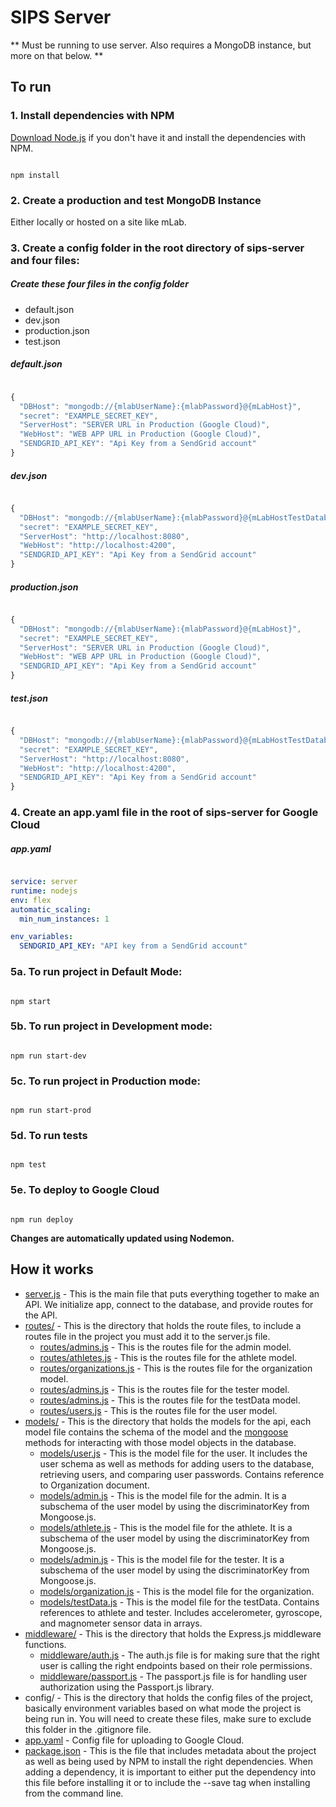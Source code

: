 # SIPS Server #

** Must be running to use server. Also requires a MongoDB instance, but more on that below. **

## To run ##

### 1. Install dependencies with NPM ###

[Download Node.js](https://nodejs.org/en/download/) if you don't have it and install the dependencies with NPM.

```command prompt

npm install
```

### 2. Create a production and test MongoDB Instance ###

Either locally or hosted on a site like mLab.

### 3. Create a config folder in the root directory of sips-server and four files:

##### Create these four files in the config folder
* default.json
* dev.json
* production.json
* test.json


##### default.json
```javascript

{
  "DBHost": "mongodb://{mlabUserName}:{mlabPassword}@{mLabHost}",
  "secret": "EXAMPLE_SECRET_KEY",
  "ServerHost": "SERVER URL in Production (Google Cloud)",
  "WebHost": "WEB APP URL in Production (Google Cloud)",
  "SENDGRID_API_KEY": "Api Key from a SendGrid account"
}
```

##### dev.json
```javascript

{
  "DBHost": "mongodb://{mlabUserName}:{mlabPassword}@{mLabHostTestDatabase}",
  "secret": "EXAMPLE_SECRET_KEY",
  "ServerHost": "http://localhost:8080",
  "WebHost": "http://localhost:4200",
  "SENDGRID_API_KEY": "Api Key from a SendGrid account"
}
```

##### production.json
```javascript

{
  "DBHost": "mongodb://{mlabUserName}:{mlabPassword}@{mLabHost}",
  "secret": "EXAMPLE_SECRET_KEY",
  "ServerHost": "SERVER URL in Production (Google Cloud)",
  "WebHost": "WEB APP URL in Production (Google Cloud)",
  "SENDGRID_API_KEY": "Api Key from a SendGrid account"
}
```
##### test.json
```javascript

{
  "DBHost": "mongodb://{mlabUserName}:{mlabPassword}@{mLabHostTestDatabase}",
  "secret": "EXAMPLE_SECRET_KEY",
  "ServerHost": "http://localhost:8080",
  "WebHost": "http://localhost:4200",
  "SENDGRID_API_KEY": "Api Key from a SendGrid account"
}
```

### 4. Create an app.yaml file in the root of sips-server for Google Cloud

##### app.yaml
```yaml

service: server
runtime: nodejs
env: flex
automatic_scaling:
  min_num_instances: 1

env_variables:
  SENDGRID_API_KEY: "API key from a SendGrid account"

```

### 5a. To run project in Default Mode:

```command prompt

npm start
```

### 5b. To run project in Development mode:

```command prompt

npm run start-dev
```

### 5c. To run project in Production mode:

```command prompt

npm run start-prod
```

### 5d. To run tests

```command prompt

npm test
```

### 5e. To deploy to Google Cloud

```command prompt

npm run deploy
```


__Changes are automatically updated using Nodemon.__

## How it works ##

* [server.js](sips-server/server.js) - This is the main file that puts everything together to make an API. We initialize app, connect to the database, and provide routes for the API.
* [routes/](sips-server/routes) - This is the directory that holds the route files, to include a routes file in the project you must add it to the server.js file.
  * [routes/admins.js](sips-server/routes/admins.js) - This is the routes file for the admin model.
  * [routes/athletes.js](sips-server/routes/athletes.js) - This is the routes file for the athlete model.
  * [routes/organizations.js](sips-server/routes/organizations.js) - This is the routes file for the organization model.
  * [routes/admins.js](sips-server/routes/testers.js) - This is the routes file for the tester model.
  * [routes/admins.js](sips-server/routes/testingData.js) - This is the routes file for the testData model.
  * [routes/users.js](sips-server/routes/users.js) - This is the routes file for the user model.
* [models/](sips-server/models) - This is the directory that holds the models for the api, each model file contains the schema of the model and the [mongoose](http://mongoosejs.com/) methods for interacting with those model objects in the database.
  * [models/user.js](sips-server/models/user.js) - This is the model file for the user. It includes the user schema as well as methods for adding users to the database, retrieving users, and comparing user passwords. Contains reference to Organization document.
  * [models/admin.js](sips-server/models/admin.js) - This is the model file for the admin. It is a subschema of the user model by using the discriminatorKey from Mongoose.js.
  * [models/athlete.js](sips-server/models/athlete.js) - This is the model file for the athlete. It is a subschema of the user model by using the discriminatorKey from Mongoose.js.
  * [models/admin.js](sips-server/models/tester.js) - This is the model file for the tester. It is a subschema of the user model by using the discriminatorKey from Mongoose.js.
  * [models/organization.js](sips-server/models/organization.js) - This is the model file for the organization.
  * [models/testData.js](sips-server/models/testData.js) - This is the model file for the testData. Contains references to athlete and tester. Includes accelerometer, gyroscope, and magnometer sensor data in arrays.
* [middleware/](sips-server/middleware) - This is the directory that holds the Express.js middleware functions.
  * [middleware/auth.js](sips-server/middleware/auth.js) - The auth.js file is for making sure that the right user is calling the right endpoints based on their role permissions.
  * [middleware/passport.js](sips-server/middleware/passport.js) - The passport.js file is for handling user authorization using the Passport.js library.
* config/ - This is the directory that holds the config files of the project, basically environment variables based on what mode the project is being run in. You will need to create these files, make sure to exclude this folder in the .gitignore file.
* [app.yaml](sips-server/app.yaml) - Config file for uploading to Google Cloud.
* [package.json](sips-server/package.json) - This is the file that includes metadata about the project as well as being used by NPM to install the right dependencies. When adding a dependency, it is important to either put the dependency into this file before installing it or to include the --save tag when installing from the command line.
